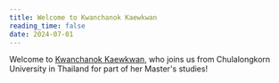 ```yaml
---
title: Welcome to Kwanchanok Kaewkwan 
reading_time: false
date: 2024-07-01
---
```

Welcome to [Kwanchanok Kaewkwan](/author/kwanchanok-kaewkwan/), who joins us from Chulalongkorn University in Thailand for part of her Master's studies!

<!--more-->
